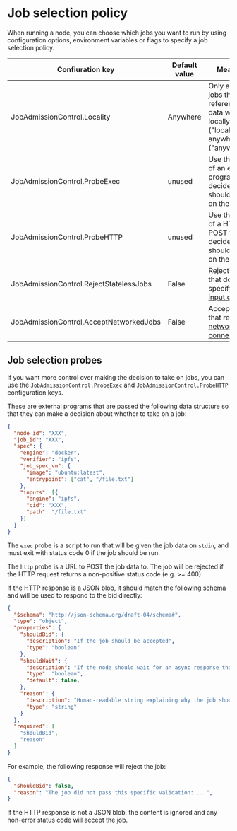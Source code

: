 # Job selection policy

When running a node, you can choose which jobs you want to run by using configuration options, environment variables or flags to specify a job selection policy.

| Confiuration key                        | Default value | Meaning                                                                                                                          |
| --------------------------------------- | ------------- | -------------------------------------------------------------------------------------------------------------------------------- |
| JobAdmissionControl.Locality            | Anywhere      | Only accept jobs that reference data we have locally ("local") or anywhere ("anywhere").                                         |
| JobAdmissionControl.ProbeExec           | unused        | Use the result of an external program to decide if we should take on the job.                                                    |
| JobAdmissionControl.ProbeHTTP           | unused        | Use the result of a HTTP POST to decide if we should take on the job.                                                            |
| JobAdmissionControl.RejectStatelessJobs | False         | Reject jobs that don't specify any [input data](https://app.gitbook.com/s/GSmEKKGEGIXdhfaa5pa3/specifications/job/input-source). |
| JobAdmissionControl.AcceptNetworkedJobs | False         | Accept jobs that require [network connections](../03-networking-instructions/networking.md).                                        |

## Job selection probes

If you want more control over making the decision to take on jobs, you can use the `JobAdmissionControl.ProbeExec` and `JobAdmissionControl.ProbeHTTP` configuration keys.

These are external programs that are passed the following data structure so that they can make a decision about whether to take on a job:

```json
{
  "node_id": "XXX",
  "job_id": "XXX",
  "spec": {
    "engine": "docker",
    "verifier": "ipfs",
    "job_spec_vm": {
      "image": "ubuntu:latest",
      "entrypoint": ["cat", "/file.txt"]
    },
    "inputs": [{
      "engine": "ipfs",
      "cid": "XXX",
      "path": "/file.txt"
    }]
  }
}
```

The `exec` probe is a script to run that will be given the job data on `stdin`, and must exit with status code 0 if the job should be run.

The `http` probe is a URL to POST the job data to. The job will be rejected if the HTTP request returns a non-positive status code (e.g. >= 400).

If the HTTP response is a JSON blob, it should match the [following schema](https://github.com/bacalhau-project/bacalhau/blob/885d53e93b01fb343294d7ddbdbffe89918db800/pkg/bidstrategy/type.go#L18-L22) and will be used to respond to the bid directly:

```json
{
  "$schema": "http://json-schema.org/draft-04/schema#",
  "type": "object",
  "properties": {
    "shouldBid": {
      "description": "If the job should be accepted",
      "type": "boolean"
    },
    "shouldWait": {
      "description": "If the node should wait for an async response that will come later. `shouldBid` will be ignored",
      "type": "boolean",
      "default": false,
    },
    "reason": {
      "description": "Human-readable string explaining why the job should be accepted or rejected, or why the wait is required",
      "type": "string"
    }
  },
  "required": [
    "shouldBid",
    "reason"
  ]
}
```

For example, the following response will reject the job:

```json
{
  "shouldBid": false,
  "reason": "The job did not pass this specific validation: ...",
}
```

If the HTTP response is not a JSON blob, the content is ignored and any non-error status code will accept the job.
